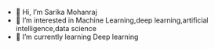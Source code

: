 - 👋 Hi, I’m Sarika Mohanraj
- 👀 I’m interested in Machine Learning,deep learning,artificial intelligence,data science
- 🌱 I’m currently learning Deep learning

<!---
sarikamohan08/sarikamohan08 is a ✨ special ✨ repository because its `README.md` (this file) appears on your GitHub profile.
You can click the Preview link to take a look at your changes.
--->
